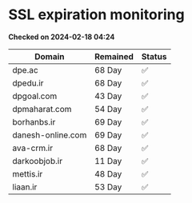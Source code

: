 # SSL expiration monitoring

**Checked on 2024-02-18 04:24**

| Domain | Remained | Status       |
|--------|----------|--------------|
| dpe.ac     | 68 Day   | ✅ |
| dpedu.ir     | 68 Day   | ✅ |
| dpgoal.com     | 43 Day   | ✅ |
| dpmaharat.com     | 54 Day   | ✅ |
| borhanbs.ir     | 69 Day   | ✅ |
| danesh-online.com     | 69 Day   | ✅ |
| ava-crm.ir     | 68 Day   | ✅ |
| darkoobjob.ir     | 11 Day   | ✅ |
| mettis.ir     | 48 Day   | ✅ |
| liaan.ir     | 53 Day   | ✅ |
